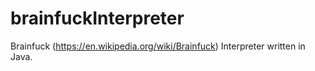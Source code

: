 # brainfuckInterpreter
 Brainfuck (https://en.wikipedia.org/wiki/Brainfuck) Interpreter written in Java.
